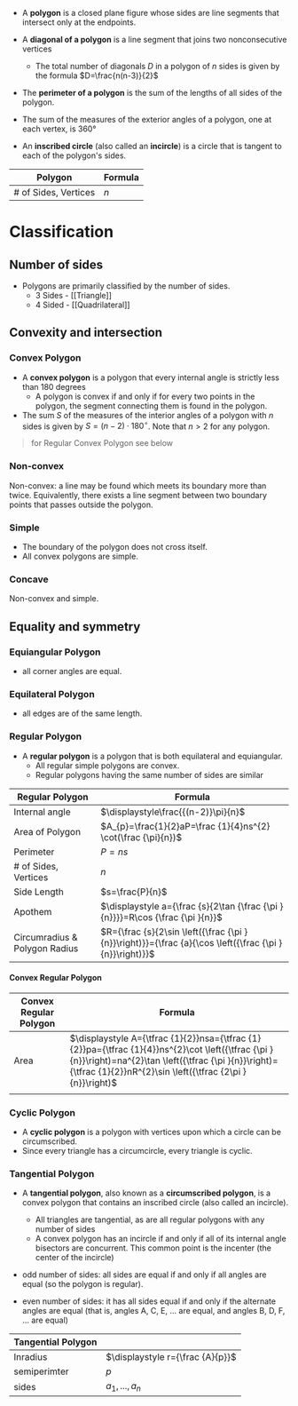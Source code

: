 
- A **polygon** is a closed plane figure whose sides are line segments that intersect only at the endpoints.
- A **diagonal of a polygon** is a line segment that joins two nonconsecutive vertices
	- The total number of diagonals $D$ in a polygon of $n$ sides is given by the formula $D=\frac{n(n-3)}{2}$

- The **perimeter of a polygon** is the sum of the lengths of all sides of the polygon.
- The sum of the measures of the exterior angles of a polygon, one at each vertex, is 360°


- An **inscribed circle** (also called an **incircle**) is a circle that is tangent to each of the polygon's sides. 


| Polygon              | Formula |
| -------------------- | ------- |
| # of Sides, Vertices | $n$     |




# Classification

## Number of sides

- Polygons are primarily classified by the number of sides.
	- 3 Sides - [[Triangle]]
	- 4 Sided - [[Quadrilateral]]

## Convexity and intersection

### Convex Polygon

- A **convex polygon** is a polygon that every internal angle is strictly less than 180 degrees
	- A polygon is convex if and only if for every two points in the polygon, the segment connecting them is found in the polygon.
- The sum $S$ of the measures of the interior angles of a polygon with $n$ sides is given by $S=(n-2)\cdot180^\circ$. Note that $n>2$ for any polygon.

> for Regular Convex Polygon see below

### Non-convex

Non-convex: a line may be found which meets its boundary more than twice. Equivalently, there exists a line segment between two boundary points that passes outside the polygon.

### Simple

- The boundary of the polygon does not cross itself. 
- All convex polygons are simple.

### Concave

Non-convex and simple.

## Equality and symmetry

### Equiangular Polygon

 - all corner angles are equal.
### Equilateral Polygon

- all edges are of the same length.
### Regular Polygon

- A **regular polygon** is a polygon that is both equilateral and equiangular.
	- All regular simple polygons are convex. 
	- Regular polygons having the same number of sides are similar


| Regular Polygon               | Formula                                                                         |
| ----------------------------- | ------------------------------------------------------------------------------- |
| Internal angle                | $\displaystyle\frac{{(n-2)}\pi}{n}$                                             |
| Area of Polygon               | $A_{p}=\frac{1}{2}aP=\frac {1}{4}ns^{2} \cot(\frac {\pi}{n})$                   |
| Perimeter                     | $P=ns$                                                                          |
| # of Sides, Vertices          | $n$                                                                             |
| Side Length                   | $s=\frac{P}{n}$                                                                 |
| Apothem                       | $\displaystyle  a={\frac {s}{2\tan {\frac {\pi }{n}}}}=R\cos {\frac {\pi }{n}}$ |
| Circumradius & Polygon Radius | $R={\frac {s}{2\sin \left({\frac {\pi }{n}}\right)}}={\frac {a}{\cos \left({\frac {\pi }{n}}\right)}}$                                                               |

#### Convex Regular Polygon

| Convex Regular Polygon | Formula                                                                                                                                                                                                                 |
| ---------------------- | ----------------------------------------------------------------------------------------------------------------------------------------------------------------------------------------------------------------------- |
| Area                   | $\displaystyle  A={\tfrac {1}{2}}nsa={\tfrac {1}{2}}pa={\tfrac {1}{4}}ns^{2}\cot \left({\tfrac {\pi }{n}}\right)=na^{2}\tan \left({\tfrac {\pi }{n}}\right)={\tfrac {1}{2}}nR^{2}\sin \left({\tfrac {2\pi }{n}}\right)$ |
|                        |                                                                                                                                                                                                                         |

### Cyclic Polygon

- A **cyclic polygon** is a polygon with vertices upon which a circle can be circumscribed.
- Since every triangle has a circumcircle, every triangle is cyclic.

### Tangential Polygon

- A **tangential polygon**, also known as a **circumscribed polygon**, is a convex polygon that contains an inscribed circle (also called an incircle). 
	- All triangles are tangential, as are all regular polygons with any number of sides
	- A convex polygon has an incircle if and only if all of its internal angle bisectors are concurrent. This common point is the incenter (the center of the incircle)

- odd number of sides: all sides are equal if and only if all angles are equal (so the polygon is regular). 
- even number of sides: it has all sides equal if and only if the alternate angles are equal (that is, angles A, C, E, ... are equal, and angles B, D, F, ... are equal)


| Tangential Polygon |                                   |
| ------------------ | --------------------------------- |
| Inradius           | $\displaystyle  r={\frac {A}{p}}$ |
| semiperimter       | $p$                                  |
| sides              | $a_1, ..., a_n$                   |
